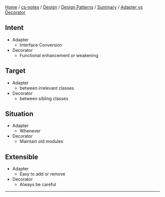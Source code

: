 [Home](https://mengxianbin.github.io) /
[cs-notes](https://mengxianbin.github.io/cs-notes/content) /
[Design](https://mengxianbin.github.io/cs-notes/content/Design) /
[Design Patterns](https://mengxianbin.github.io/cs-notes/content/Design/Design%20Patterns) /
[Summary](https://mengxianbin.github.io/cs-notes/content/Design/Design%20Patterns/Summary) /
[Adapter vs Decorator](https://mengxianbin.github.io/cs-notes/content/Design/Design%20Patterns/Summary/Adapter%20vs%20Decorator)

## Intent

* Adapter
    * Interface Conversion
* Decorator
    * Functional enhancement or weakening

## Target

* Adapter
    * between irrelevant classes
* Decorator
    * between sibling classes

## Situation

* Adapter
    * Whenever
* Decorator
    * Maintain old modules

## Extensible

* Adapter
    * Easy to add or remove
* Decorator
    * Always be careful

---
